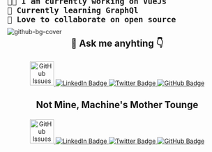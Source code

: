 
 ![github-bg-cover](https://user-images.githubusercontent.com/34964652/232860226-293f2d9e-9a12-49f0-bb94-9698df84e30f.png)
  <section style="margin-top: -160px; padding-top: 0;"> 
  
  <h2>
      
    😀 Pronounce - He/Him
    💼 I am currently working at Inmar
    👨‍💻 I am currently working on VueJs
    📙 Currently learning GraphQl
    🤝 Love to collaborate on open source
 
  </h2>
  
  <div>
  
  <section  align='center'>
  <h2>
    
  💬 Ask me anyhting 👇
    
  </h2>

     
  <a href="https://github.com/ShaktiMandal/ShaktiMandal/issues/" target="_blank">
    <img width="55px"
      src="https://img.shields.io/static/v1?label=&message=HERE&color=blue"
      alt="GitHub Issues"
    />
  </a>
  <a href="https://www.linkedin.com/in/shakti-shankar-mandal-425978124/" target="_blank">
    <img
      src="https://img.shields.io/badge/LinkedIn-blue?style=for-the-badge&logo=linkedin&logoColor=white"
      alt="LinkedIn Badge"
    />
  </a>
  <a href="https://twitter.com/san_sontu" target="_blank">
    <img
      src="https://img.shields.io/badge/Twitter-blue?style=for-the-badge&logo=twitter&logoColor=white"
      alt="Twitter Badge"
    />
  </a>
  <a href="https://github.com/ShaktiMandal" target="_blank">
    <img src="https://img.shields.io/badge/gitHub-blue?style=for-the-badge&logo=github&logoColor=white"
    alt="GitHub Badge" />
  </a>
    
  </section>  
  </div>
  <p></p>
  
  <div>
  
  <section  align='center'>
  <h2>
    
  Not Mine, Machine's Mother Tounge
    
  </h2>

     
  <a href="https://github.com/ShaktiMandal/ShaktiMandal/issues/" target="_blank">
    <img width="55px"
      src="https://img.shields.io/static/v1?label=&message=HERE&color=blue"
      alt="GitHub Issues"
    />
  </a>
  <a href="https://www.linkedin.com/in/shakti-shankar-mandal-425978124/" target="_blank">
    <img
      src="https://img.shields.io/badge/LinkedIn-blue?style=for-the-badge&logo=linkedin&logoColor=white"
      alt="LinkedIn Badge"
    />
  </a>
  <a href="https://twitter.com/san_sontu" target="_blank">
    <img
      src="https://img.shields.io/badge/Twitter-blue?style=for-the-badge&logo=twitter&logoColor=white"
      alt="Twitter Badge"
    />
  </a>
  <a href="https://github.com/ShaktiMandal" target="_blank">
    <img src="https://img.shields.io/badge/gitHub-blue?style=for-the-badge&logo=github&logoColor=white"
    alt="GitHub Badge" />
  </a>
    
  </section>  
  </div>
    
<!--   [![Shakti's GitHub stats](https://github-readme-stats.vercel.app/api?username=ShaktiMandal&show_icons=true)](https://github.com/ShaktiMandal/github-readme-stats)
    
  [![Top Langs](https://github-readme-stats.vercel.app/api/top-langs/?username=ShaktiMandal&show_icons=true)](https://github.com/ShaktiMandal/github-readme-stats) -->


  </div>
